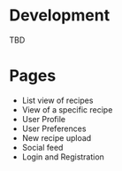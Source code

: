 # Development

TBD

# Pages

- List view of recipes
- View of a specific recipe
- User Profile
- User Preferences
- New recipe upload
- Social feed
- Login and Registration